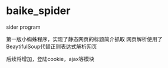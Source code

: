 # baike_spider
sider program

第一版小蜘蛛程序，实现了静态网页的标题简介抓取
网页解析使用了BeaytifulSoup代替正则表达式解析网页

后续将增加，登陆cookie，ajax等模块

